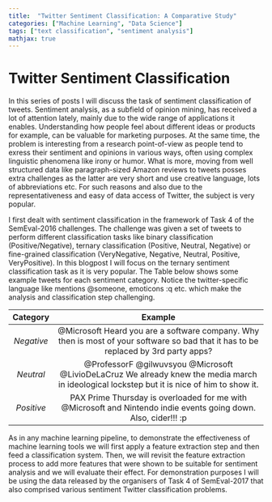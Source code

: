 ```yaml
---
title:  "Twitter Sentiment Classification: A Comparative Study"
categories: ["Machine Learning", "Data Science"]
tags: ["text classification", "sentiment analysis"]
mathjax: true
---
```



# Twitter Sentiment Classification

In this series of posts I will discuss the task of sentiment classification of tweets. Sentiment analysis, as a subfield of opinion mining, has received a lot of attention lately, mainly due to the wide range of applications it enables. Understanding how people feel about different ideas or products for example, can be valuable for marketing purposes. At the same time, the problem is interesting from a research point-of-view as people tend to exress their sentiment and opinions in various ways, often using complex linguistic phenomena like irony or humor. What is more, moving from well structured data like paragraph-sized Amazon reviews to tweets  posses extra challenges as the latter are very short and use creative language, lots of abbreviations etc. For such reasons and also due to the representativeness and easy of data access of Twitter, the subject is very popular. 

I first dealt with sentiment classification in the framework of Task 4 of the SemEval-2016 challenges. The challenge was given a set of tweets to perform different classification tasks like binary classification (Positive/Negative), ternary classification (Positive, Neutral, Negative) or fine-grained classification (VeryNegative, Negative, Neutral, Positive, VeryPositive). In this blogpost I will focus on the ternary sentiment classification task as it is very popular. The Table below shows some example tweets for each sentiment category. Notice the twitter-specific language like mentions @someone, emoticons :q etc. which make the analysis and classification step  challenging. 

| Category | Example |
|:-------------: | :--------------------------: |
*Negative* |     @Microsoft Heard you are a software company. Why then is most of your software so bad that it has to be replaced by 3rd party apps? |
*Neutral*  |     @ProfessorF @gilwuvsyou @Microsoft @LivioDeLaCruz We already knew the media march in ideological lockstep but it is nice of him to show it.|
*Positive*  |     PAX Prime Thursday is overloaded for me with @Microsoft and Nintendo indie events going down. Also, cider!!! :p |


As in any machine learning pipeline, to demonstrate the effectiveness of machine learning tools we will first apply a feature extraction step and then feed a classification system. Then, we will revisit the feature extraction process to add more features that were shown to be suitable for sentiment analysis and we will evaluate their effect. For demonstration purposes I will be using the data released by the organisers of Task 4 of SemEval-2017 that also comprised various sentiment Twitter classification problems. 





